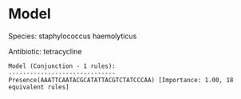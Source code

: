 
# Model

Species: staphylococcus haemolyticus

Antibiotic: tetracycline

```
Model (Conjunction - 1 rules):
------------------------------
Presence(AAATTCAATACGCATATTACGTCTATCCCAA) [Importance: 1.00, 18 equivalent rules]

```

